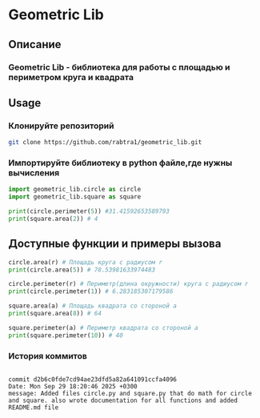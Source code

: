 # Geometric Lib
## Описание
### Geometric Lib - библиотека для работы с площадью и периметром круга и квадрата

## Usage
### Клонируйте репозиторий
```bash
git clone https://github.com/rabtra1/geometric_lib.git
```

### Импортируйте библиотеку в python файле,где нужны вычисления
```py
import geometric_lib.circle as circle
import geometric_lib.square as square

print(circle.perimeter(5)) #31.41592653589793
print(square.area(2)) # 4
```

## Доступные функции и примеры вызова
```py
circle.area(r) # Площадь круга с радиусом r
print(circle.area(5)) # 78.53981633974483

circle.perimeter(r) # Периметр(длина окружности) круга с радиусом r
print(circle.perimeter(1)) # 6.283185307179586

square.area(a) # Площадь квадрата со стороной a
print(square.area(8)) # 64

square.perimeter(a) # Периметр квадрата со стороной a
print(square.perimeter(10)) # 40
```
### История коммитов
```

commit d2b6c0fde7cd94ae23dfd5a82a641091ccfa4096
Date: Mon Sep 29 18:20:46 2025 +0300
message: Added files circle.py and square.py that do math for circle and square. also wrote documentation for all functions and added README.md file

```